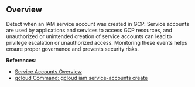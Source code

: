 ## Overview

Detect when an IAM service account was created in GCP. Service accounts are used by applications and services to access GCP resources, and unauthorized or unintended creation of service accounts can lead to privilege escalation or unauthorized access. Monitoring these events helps ensure proper governance and prevents security risks.

**References**:
- [Service Accounts Overview](https://cloud.google.com/iam/docs/service-accounts)
- [gcloud Command: gcloud iam service-accounts create](https://cloud.google.com/sdk/gcloud/reference/iam/service-accounts/create)
